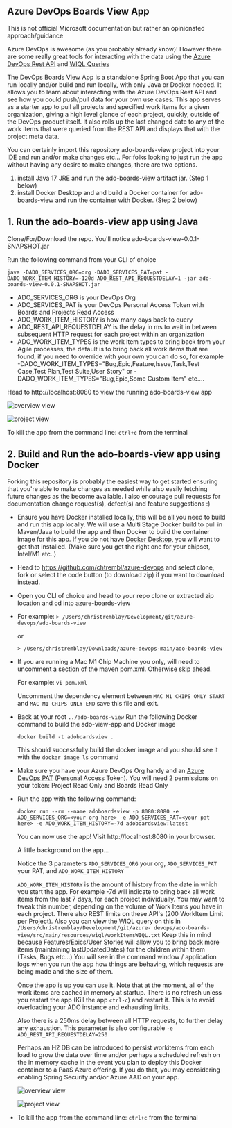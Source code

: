 
## Azure DevOps Boards View App

This is not official Microsoft documentation but rather an opinionated approach/guidance

Azure DevOps is awesome (as you probably already know)! However there are some really great tools for interacting with the data using the [Azure DevOps Rest API](https://learn.microsoft.com/en-us/rest/api/azure/devops/?view=azure-devops-rest-7.1)  and [WIQL Queries](https://learn.microsoft.com/en-us/azure/devops/boards/queries/wiql-syntax?view=azure-devops)

The DevOps Boards View App is a standalone Spring Boot App that you can run locally and/or build and run locally, with only Java or Docker needed. It allows you to learn about interacting with the Azure DevOps Rest API and see how you could push/pull data for your own use cases. This app serves as a starter app to pull all projects and specified work items for a given organization, giving a high level glance of each project, quickly, outside of the DevOps product itself. It also rolls up the last changed date to any of the work items that were queried from the REST API and displays that with the project meta data.  

You can certainly import this repository ado-boards-view project into your IDE and run and/or make changes etc... For folks looking to just run the app without having any desire to make changes, there are two options. 

1. install Java 17 JRE and run the ado-boards-view artifact jar. (Step 1 below)
2. install Docker Desktop and and build a Docker container for ado-boards-view and run the container with Docker. (Step 2 below)

## 1. Run the ado-boards-view app using Java
Clone/For/Download the repo. You'll notice ado-boards-view-0.0.1-SNAPSHOT.jar

Run the following command from your CLI of choice

```java -DADO_SERVICES_ORG=org -DADO_SERVICES_PAT=pat -DADO_WORK_ITEM_HISTORY=-120d ADO_REST_API_REQUESTDELAY=1 -jar ado-boards-view-0.0.1-SNAPSHOT.jar```

 - ADO_SERVICES_ORG is your DevOps Org
 - ADO_SERVICES_PAT is your DevOps Personal Access Token with Boards and Projects Read Access
 - ADO_WORK_ITEM_HISTORY is how many days back to query
 - ADO_REST_API_REQUESTDELAY is the delay in ms to wait in between subsequent HTTP request for each project within an organization
 - ADO_WORK_ITEM_TYPES is the work item types to bring back from your Agile processes, the default is to bring back all work items that are found, if you need to override with your own you can do so, for example -DADO_WORK_ITEM_TYPES="Bug,Epic,Feature,Issue,Task,Test Case,Test Plan,Test Suite,User Story" or -DADO_WORK_ITEM_TYPES="Bug,Epic,Some Custom Item" etc....

Head to http://localhost:8080 to view the running ado-boards-view app

![overview view](https://github.com/chtrembl/azure-devops/blob/main/ado-boards-view/overview.png)

![project view](https://github.com/chtrembl/azure-devops/blob/main/ado-boards-view/project.png)

To kill the app from the command line: ```ctrl+c``` from the terminal

## 2. Build and Run the ado-boards-view app using Docker

Forking this repository is probably the easiest way to get started ensuring that you're able to make changes as needed while also easily fetching future changes as the become available. I also encourage pull requests for documentation change request(s), defect(s) and feature suggestions :)

 - Ensure you have Docker installed locally, this will be all you need to build and run this app locally. We will use a Multi Stage Docker build to pull in Maven/Java to build the app and then Docker to build the container image for this app. If you do not have [Docker Desktop](https://www.docker.com/products/docker-desktop/), you will want to get that installed. (Make sure you get the right one for your chipset, Intel/M1 etc..)

 - Head to https://github.com/chtrembl/azure-devops and select clone, fork or select the code button (to download zip) if you want to download instead.

 - Open you CLI of choice and head to your repo clone or extracted zip location and cd into azure-boards-view
 - 
	For example:
```> /Users/christremblay/Development/git/azure-devops/ado-boards-view```
	
	or

	```> /Users/christremblay/Downloads/azure-devops-main/ado-boards-view```


 - If you are running a Mac M1 Chip Machine you only, will need to uncomment a section of the maven pom.xml. Otherwise skip ahead.
 
	For example:
	```vi pom.xml```
	
	Uncomment the dependency element between ```MAC M1 CHIPS ONLY START``` and ```MAC M1 CHIPS ONLY END``` save this file and exit.

 - Back at your root ```../ado-boards-view```
Run the following Docker command to build the ado-view-app and Docker image

	```docker build -t adoboardsview .```

	This should successfully build the docker image and you should see it with the ```docker image ls``` command

 - Make sure you have your Azure DevOps Org handy and an [Azure DevOps PAT](https://learn.microsoft.com/en-us/azure/devops/organizations/accounts/use-personal-access-tokens-to-authenticate?view=azure-devops&tabs=Windows
) (Personal Access Token).
	You will need 2 permissions on your token: Project Read Only and Boards Read Only

 - Run the app with the following command:

	```docker run --rm --name adoboardsview -p 8080:8080 -e ADO_SERVICES_ORG=<your org here> -e ADO_SERVICES_PAT=<your pat here> -e ADO_WORK_ITEM_HISTORY=-7d adoboardsview:latest```

	You can now use the app! Visit http://localhost:8080 in your browser.
	
	A little background on the app...
	
	Notice the 3 parameters ```ADO_SERVICES_ORG``` your org, ```ADO_SERVICES_PAT``` your PAT, and 	```ADO_WORK_ITEM_HISTORY``` 

	```ADO_WORK_ITEM_HISTORY``` is the amount of history from the date in which you start the app. For example -7d will indicate to bring back all work items from the last 7 days, for each project individually. You may want to tweak this number, depending on the volume of Work Items you have in each project. There also REST limits on these API's (200 WorkItem Limit per Project).  Also you can view the WIQL query on this in ```/Users/christremblay/Development/git/azure-
devops/ado-boards-view/src/main/resources/wiql/workItemsWIQL.txt```  Keep this in mind because Features/Epics/User Stories will allow you to bring back more items (maintaining lastUpdatedDates) for the children within them (Tasks, Bugs etc...) You will see in the command window / application logs when you run the app how things are behaving, which requests are being made and the size of them.

	Once the app is up you can use it. Note that at the moment, all of the work items are cached in memory at startup. There is no refresh unless you restart the app (Kill the app ```ctrl-c```) and restart it. This is to avoid overloading your ADO instance and exhausting limits. 

	Also there is a 250ms delay between all HTTP requests, to further delay any exhaustion. This parameter is also configurable ```-e ADO_REST_API_REQUESTDELAY=250```

	Perhaps an H2 DB can be introduced to persist workitems from each load to grow the data over time and/or perhaps a scheduled refresh on the in memory cache in the event you plan to deploy this Docker container to a PaaS Azure offering. If you do that, you may considering enabling Spring Security and/or Azure AAD on your app.

	![overview view](https://github.com/chtrembl/azure-devops/blob/main/ado-boards-view/overview.png)

	![project view](https://github.com/chtrembl/azure-devops/blob/main/ado-boards-view/project.png)

 - To kill the app from the command line: ```ctrl+c``` from the terminal
